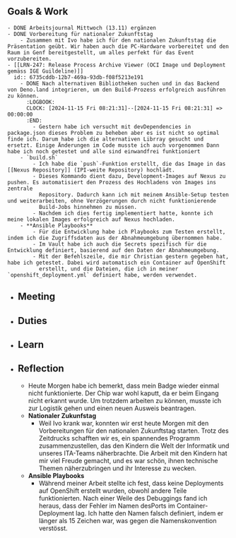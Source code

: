 ## Goals & Work
	- DONE Arbeitsjournal Mittwoch (13.11) ergänzen
	- DONE Vorbereitung für nationaler Zukunftstag
		- Zusammen mit Ivo habe ich für den nationalen Zukunftstag die Präsentation geübt. Wir haben auch die PC-Hardware vorbereitet und den Raum in Genf bereitgestellt, um alles perfekt für das Event vorzubereiten.
	- [[LRN-247: Release Process Archive Viewer (OCI Image und Deployment gemäss IGE Guildeline)]]
	  id:: 6735cddb-12b7-469a-93db-f08f5213e191
		- DONE Nach alternativen Bibliotheken suchen und in das Backend von Deno.land integrieren, um den Build-Prozess erfolgreich ausführen zu können.
		  :LOGBOOK:
		  CLOCK: [2024-11-15 Fri 08:21:31]--[2024-11-15 Fri 08:21:31] =>  00:00:00
		  :END:
			- Gestern habe ich versucht mit devDependencies in package.json dieses Problem zu beheben aber es ist nicht so optimal finde ich. Darum habe ich die alternativen Librray gesucht und ersetzt. Einige Änderungen im Code musste ich auch vorgenommen Dann habe ich noch getestet und alle sind einwandfrei funktioniert
		- `build.sh`
			- Ich habe die `push`-Funktion erstellt, die das Image in das [[Nexus Repository]] (IPI-weite Repository) hochlädt.
			- Dieses Kommando dient dazu, Development-Images auf Nexus zu pushen. Es automatisiert den Prozess des Hochladens von Images ins zentrale 
			  Repository. Dadurch kann ich mit meinem Ansible-Setup testen und weiterarbeiten, ohne Verzögerungen durch nicht funktionierende 
			  Build-Jobs hinnehmen zu müssen.
			- Nachdem ich dies fertig implementiert hatte, konnte ich meine lokalen Images erfolgreich auf Nexus hochladen.
		- **Ansible Playbooks**
			- Für die Entwicklung habe ich Playbooks zum Testen erstellt, indem ich die Zugriffsdaten aus der Abnahmeumgebung übernommen habe.
			- Im Vault habe ich auch die Secrets spezifisch für die Entwicklung definiert, basierend auf den Daten der Abnahmeumgebung.
			- Mit der Befehlszeile, die mir Christian gestern gegeben hat, habe ich getestet. Dabei wird automatisch ein Container auf OpenShift 
			  erstellt, und die Dateien, die ich in meiner `openshift_deployment.yml` definiert habe, werden verwendet.
- ## Meeting
- ## Duties
- ## Learn
- ## Reflection
	- Heute Morgen habe ich bemerkt, dass mein Badge wieder einmal nicht funktionierte. Der Chip war wohl kaputt, da er beim Eingang nicht erkannt wurde. Um trotzdem arbeiten zu können, musste ich zur Logistik gehen und einen neuen Ausweis beantragen.
	- **Nationaler Zukunfstag**
		- Weil Ivo krank war, konnten wir erst heute Morgen mit den Vorbereitungen für den nationalen Zukunftstag starten. Trotz des Zeitdrucks schafften wir es, ein spannendes Programm zusammenzustellen, das den Kindern die Welt der Informatik und unseres ITA-Teams näherbrachte. Die Arbeit mit den Kindern hat mir viel Freude gemacht, und es war schön, ihnen technische Themen näherzubringen und ihr Interesse zu wecken.
	- **Ansible Playbooks**
		- Während meiner Arbeit stellte ich fest, dass keine Deployments auf OpenShift erstellt wurden, obwohl andere Teile funktionierten. Nach 
		  einer Weile des Debuggings fand ich heraus, dass der Fehler im Namen desPorts im Container-Deployment lag. Ich hatte den Namen falsch 
		  definiert, indem er länger als 15 Zeichen war, was gegen die Namenskonvention verstösst.